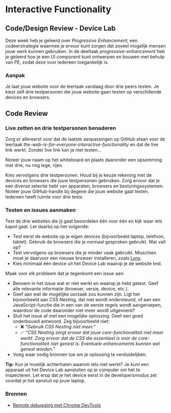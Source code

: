 # Interactive Functionality

## Code/Design Review - Device Lab

Deze week heb je geleerd over _Progressive Enhancement_; een codeerstrategie waarmee je ervoor kunt zorgen dat zoveel mogelijk mensen jouw werk kunnen gebruiken. 
In de deeltaak _progressive-enhancement_ heb je geleerd hoe je een UI component kunt ontwerpen en bouwen met behulp van _PE_, zodat deze voor iedereen toegankelijk is. 

### Aanpak

Je laat jouw website voor de leertaak vandaag door drie peers testen. Je kiest zelf drie testpersonen die jouw website gaan testen op verschillende devices en browsers.  

## Code Review  

### Live zetten en drie testpersonen benaderen  

Zorg er allereerst voor dat de laatste aanpassingen op GitHub staan voor de leertaak _the-web-is-for-everyone-interactive-functionality_ en dat de live link werkt. Zonder live link kan je niet testen...
<!--Zet ook je issues aan, mocht je dit nog niet hebben gedaan.-->

Noteer jouw naam op het whiteboard en plaats daaronder een opsomming met drie, nu nog lege, rijen.  

Kies vervolgens drie testpersonen. Houd bij je keuze rekening met de devices en browsers die jouw testpersonen gebruiken. Zorg ervoor dat je een diverse selectie hebt van apparaten, browsers en besturingssystemen. Noteer jouw GitHub-handle bij degene die jouw website gaat testen. Iedereen heeft ruimte voor drie tests.  

### Testen en issues aanmaken  

Test de drie websites die jij gaat beoordelen één voor één en kijk waar iets kapot gaat. Let daarbij op het volgende:  

- Test eerst de website op je eigen devices (bijvoorbeeld laptop, telefoon, tablet). Gebruik de browsers die je normaal gesproken gebruikt. Wat valt op?  
- Test vervolgens op browsers die je minder vaak gebruikt. Misschien moet je daarvoor een nieuwe browser installeren, zoals [Lynx](https://lynx.browser.org/).  
- Kies minimaal één device uit het Device Lab waarop je de website test.  

Maak voor elk probleem dat je tegenkomt een issue aan:  

- Benoem in het issue wat er niet werkt en waarop je hebt getest. Geef alle relevante informatie (browser, versie, device, etc.).  
- Geef aan wat de mogelijke oorzaak zou kunnen zijn. Ligt het bijvoorbeeld aan CSS Nesting, dat niet wordt ondersteund, of aan een JavaScript-functie die in een van de eerste regels wordt aangeroepen, waardoor de code daaronder niet meer wordt uitgevoerd?  
- Sluit het issue af met een mogelijke oplossing. Geef een goed onderbouwd antwoord. Zeg bijvoorbeeld niet:  
  - ❌ *"Gebruik CSS Nesting niet meer."*  
  - ✅ *"CSS Nesting zorgt ervoor dat jouw core-functionaliteit niet meer werkt. Zorg ervoor dat de CSS die essentieel is voor de core-functionaliteit niet genest is. Eventuele enhancements kunnen wel genest worden."*  
- Voeg waar nodig bronnen toe om je oplossing te verduidelijken.  

**Tip:** Kun je moeilijk achterhalen waarom iets niet werkt? Je kunt een apparaat uit het Device Lab aansluiten op je computer om het te inspecteren. Let erop dat je het device eerst in de developersmodus zet voordat je het aansluit op jouw laptop.

### Bronnen  
- [Remote debugging met Chrome DevTools](https://developer.chrome.com/docs/devtools/remote-debugging?hl=nl)

